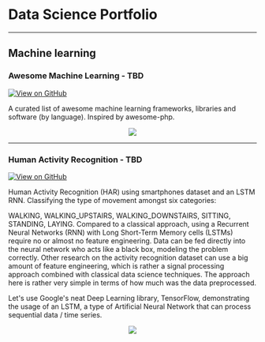 # Data Science Portfolio
---
## Machine learning

### Awesome Machine Learning - TBD

[![View on GitHub](https://img.shields.io/badge/GitHub-View_on_GitHub-blue?logo=GitHub)](https://github.com/pradeepksharma22/#)

A curated list of awesome machine learning frameworks, libraries and software (by language). Inspired by awesome-php.

<center><img src="/assets/img/machine_learning.jpg"/></center>



---
### Human Activity Recognition - TBD

[![View on GitHub](https://img.shields.io/badge/GitHub-View_on_GitHub-blue?logo=GitHub)](https://github.com/pradeepksharma22/#)

Human Activity Recognition (HAR) using smartphones dataset and an LSTM RNN. Classifying the type of movement amongst six categories:

WALKING,
WALKING_UPSTAIRS,
WALKING_DOWNSTAIRS,
SITTING,
STANDING,
LAYING.
Compared to a classical approach, using a Recurrent Neural Networks (RNN) with Long Short-Term Memory cells (LSTMs) require no or almost no feature engineering. Data can be fed directly into the neural network who acts like a black box, modeling the problem correctly. Other research on the activity recognition dataset can use a big amount of feature engineering, which is rather a signal processing approach combined with classical data science techniques. The approach here is rather very simple in terms of how much was the data preprocessed.

Let's use Google's neat Deep Learning library, TensorFlow, demonstrating the usage of an LSTM, a type of Artificial Neural Network that can process sequential data / time series.

<center><img src="/assets/img/human_activity.jpg"/></center>


